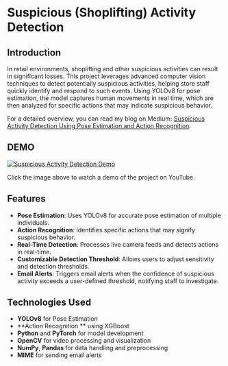 # Suspicious (Shoplifting) Activity Detection

## Introduction

In retail environments, shoplifting and other suspicious activities can result in significant losses. This project leverages advanced computer vision techniques to detect potentially suspicious activities, helping store staff quickly identify and respond to such events. Using YOLOv8 for pose estimation, the model captures human movements in real time, which are then analyzed for specific actions that may indicate suspicious behavior.

For a detailed overview, you can read my blog on Medium: [Suspicious Activity Detection Using Pose Estimation and Action Recognition]([https://medium.com/your-blog-link](https://medium.com/@sg.sparsh06/suspicious-activity-shoplifting-detection-using-yolov8-pose-estimation-and-classification-b59fd73cdba3)).

## DEMO

[![Suspicious Activity Detection Demo](https://github.com/user-attachments/assets/355be203-402e-4648-9f43-f8e4b67026e8)](https://www.youtube.com/watch?v=oL9wGJXr-SM)

Click the image above to watch a demo of the project on YouTube.


## Features

- **Pose Estimation**: Uses YOLOv8 for accurate pose estimation of multiple individuals.
- **Action Recognition**: Identifies specific actions that may signify suspicious behavior.
- **Real-Time Detection**: Processes live camera feeds and detects actions in real-time.
- **Customizable Detection Threshold**: Allows users to adjust sensitivity and detection thresholds.
- **Email Alerts**: Triggers email alerts when the confidence of suspicious activity exceeds a user-defined threshold, notifying staff to investigate.

## Technologies Used

- **YOLOv8** for Pose Estimation
- **Action Recognition ** using XGBoost
- **Python** and **PyTorch** for model development
- **OpenCV** for video processing and visualization
- **NumPy**, **Pandas** for data handling and preprocessing
- **MIME** for sending email alerts
